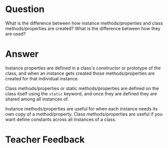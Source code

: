 # Question

What is the difference between how instance methods/properties and class methods/properties are created? What is the difference between how they are used?

# Answer

Instance properties are defined in a class's constructor or prototype of the class, and when an instance gets created those methods/properties are created for that individual instance. 

Class methods/properties or static methods/properties are defined on the class itself using the `static` keyword, and once they are defined they are shared among all instances of.

Instance methods/properties are useful for when each instance needs its own copy of a method/property. Class methods/properties are useful if you want define constants across all instances of a class. 

# Teacher Feedback

